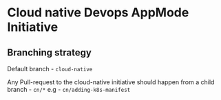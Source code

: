 # Cloud native Devops AppMode Initiative

## Branching strategy

Default branch - `cloud-native`

Any Pull-request to the cloud-native initiative should happen from a child branch - `cn/*`
  e.g - `cn/adding-k8s-manifest`